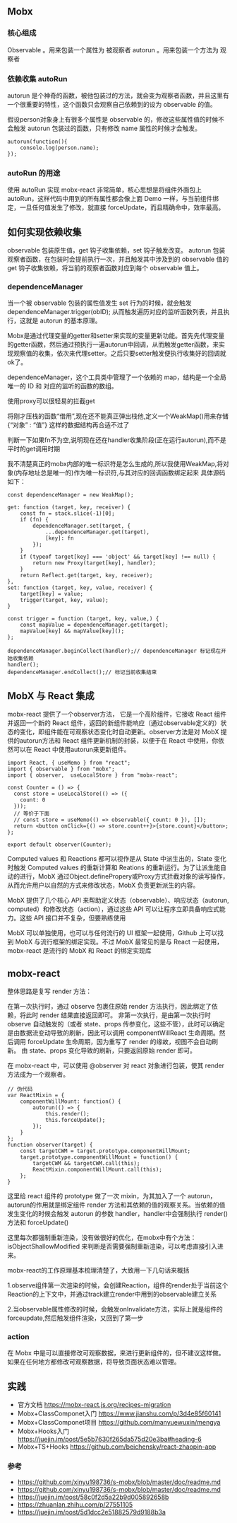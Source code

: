 ## Mobx

### 核心组成

Observable 。用来包装一个属性为 被观察者
autorun 。用来包装一个方法为 观察者

### 依赖收集 autoRun

autorun 是个神奇的函数，被他包装过的方法，就会变为观察者函数，并且这里有一个很重要的特性，这个函数只会观察自己依赖到的设为 observable 的值。

假设person对象身上有很多个属性是 observable 的，修改这些属性值的时候不会触发 autorun 包装过的函数，只有修改 name 属性的时候才会触发。
```tsx
autorun(function(){
    console.log(person.name);
});

```

### autoRun 的用途
使用 autoRun 实现 mobx-react 非常简单，核心思想是将组件外面包上 autoRun，这样代码中用到的所有属性都会像上面 Demo 一样，与当前组件绑定，一旦任何值发生了修改，就直接 forceUpdate，而且精确命中，效率最高。

## 如何实现依赖收集

observable 包装原生值，get 钩子收集依赖，set 钩子触发改变。
autorun 包装观察者函数，在包装时会提前执行一次，并且触发其中涉及到的 observable 值的 get 钩子收集依赖，将当前的观察者函数对应到每个 observable 值上。

### dependenceManager
当一个被 observable 包装的属性值发生 set 行为的时候，就会触发 dependenceManager.trigger(obID); 从而触发遍历对应的监听函数列表，并且执行，这就是 autorun 的基本原理。

Mobx是通过代理变量的getter和setter来实现的变量更新功能。首先先代理变量的getter函数，然后通过预执行一遍autorun中回调，从而触发getter函数，来实现观察值的收集，依次来代理setter。之后只要setter触发便执行收集好的回调就ok了。

dependenceManager，这个工具类中管理了一个依赖的 map，结构是一个全局唯一的 ID 和 对应的监听的函数的数组。


使用proxy可以很轻易的拦截get

将刚才压栈的函数“借用”,现在还不能真正弹出栈他,定义一个WeakMap()用来存储 {“对象” : “值”} 这样的数据结构再合适不过了

判断一下如果fn不为空,说明现在还在handler收集阶段(正在运行autorun),而不是平时的get调用时期

我不清楚真正的mobx内部的唯一标识符是怎么生成的,所以我使用WeakMap,将对象(内存地址总是唯一的)作为唯一标识符,与其对应的回调函数绑定起来
具体源码如下：
```tsx
const dependenceManager = new WeakMap();

get: function (target, key, receiver) {
    const fn = stack.slice(-1)[0];
    if (fn) {
        dependenceManager.set(target, {
            ...dependenceManager.get(target),
            [key]: fn
        });
    }
    if (typeof target[key] === 'object' && target[key] !== null) {
        return new Proxy(target[key], handler);
    }
    return Reflect.get(target, key, receiver);
},
set: function (target, key, value, receiver) {
    target[key] = value;
    trigger(target, key, value);
}

const trigger = function (target, key, value,) {
    const mapValue = dependenceManager.get(target);
    mapValue[key] && mapValue[key]();
};
```

```tsx
dependenceManager.beginCollect(handler);// dependenceManager 标记现在开始收集依赖
handler();
dependenceManager.endCollect();// 标记当前收集结束
```

## MobX 与 React 集成

mobx-react 提供了一个observer方法， 它是一个高阶组件，它接收 React 组件并返回一个新的 React 组件，返回的新组件能响应（通过observable定义的）状态的变化，即组件能在可观察状态变化时自动更新。observer方法是对 MobX 提供的autorun方法和 React 组件更新机制的封装，以便于在 React 中使用，你依然可以在 React 中使用autorun来更新组件。

```tsx
import React, { useMemo } from "react";
import { observable } from "mobx";
import { observer,  useLocalStore } from "mobx-react";

const Counter = () => {
  const store = useLocalStore(() => ({
    count: 0
  }));
  // 等价于下面
  // const store = useMemo(() => observable({ count: 0 }), []);
  return <button onClick={() => store.count++}>{store.count}</button>;
};

export default observer(Counter);
```


Computed values 和 Reactions 都可以视作是从 State 中派生出的，State 变化时触发 Computed values 的重新计算和 Reations 的重新运行。为了让派生能自动的进行，MobX 通过Object.definePropery或Proxy方式拦截对象的读写操作，从而允许用户以自然的方式来修改状态，MobX 负责更新派生的内容。

MobX 提供了几个核心 API 来帮助定义状态（observable）、响应状态（autorun, computed）和修改状态（action），通过这些 API 可以让程序立即具备响应式能力。这些 API 接口并不复杂，但要熟练使用

MobX 可以单独使用，也可以与任何流行的 UI 框架一起使用，Github 上可以找到 MobX 与流行框架的绑定实现。不过 MobX 最常见的是与 React 一起使用，mobx-react 是流行的 MobX 和 React 的绑定实现库


## mobx-react


整体思路是复写 render 方法：

在第一次执行时，通过 observe 包裹住原始 render 方法执行，因此绑定了依赖，将此时 render 结果直接返回即可。
非第一次执行，是由第一次执行时 observe 自动触发的（或者 state、props 传参变化，这些不管），此时可以确定是由数据流变动导致的刷新，因此可以调用 componentWillReact 生命周期。然后调用 forceUpdate 生命周期，因为重写了 render 的缘故，视图不会自动刷新。
由 state、props 变化导致的刷新，只要返回原始 render 即可。


在 mobx-react 中，可以使用 @observer 对 react 对象进行包装，使其 render 方法成为一个观察者。

```tsx
// 伪代码
var ReactMixin = {
    componentWillMount: function() {
        autorun(() => {
            this.render();
            this.forceUpdate();
        });
    }
};
function observer(target) {
    const targetCWM = target.prototype.componentWillMount;
    target.prototype.componentWillMount = function() {
        targetCWM && targetCWM.call(this);
        ReactMixin.componentWillMount.call(this);
    };
}
```

这里给 react 组件的 prototype 做了一次 mixin，为其加入了一个 autorun，autorun的作用就是绑定组件 render 方法和其依赖的值的观察关系。当依赖的值发生变化的时候会触发 autorun 的参数 handler，handler中会强制执行 render() 方法和 forceUpdate()

这里每次都强制重新渲染，没有做很好的优化，在mobx中有个方法：isObjectShallowModified 来判断是否需要强制重新渲染，可以考虑直接引入进来。


mobx-react的工作原理基本梳理清楚了，大致用一下几句话来概括

1.observe组件第一次渲染的时候，会创建Reaction，组件的render处于当前这个Reaction的上下文中，并通过track建立render中用到的observable建立关系

2.当observable属性修改的时候，会触发onInvalidate方法，实际上就是组件的forceupdate,然后触发组件渲染，又回到了第一步



### action
在 Mobx 中是可以直接修改可观察数据，来进行更新组件的，但不建议这样做。如果在任何地方都修改可观察数据，将导致页面状态难以管理。

## 实践
- 官方文档 https://mobx-react.js.org/recipes-migration
- Mobx+ClassComponet入门 https://www.jianshu.com/p/3d4e85f60141
- Mobx+ClassComponet项目 https://github.com/manyuewuxin/mengya
- Mobx+Hooks入门 https://juejin.im/post/5e5b7630f265da575d20e3ba#heading-6
- Mobx+TS+Hooks https://github.com/beichensky/react-zhaopin-app

### 参考
- https://github.com/xinyu198736/s-mobx/blob/master/doc/readme.md
- https://github.com/xinyu198736/s-mobx/blob/master/doc/readme.md
- https://juejin.im/post/58c0f2d5a22b9d005892658b
- https://zhuanlan.zhihu.com/p/27551105
- https://juejin.im/post/5d1dcc2e51882579d9188b3a